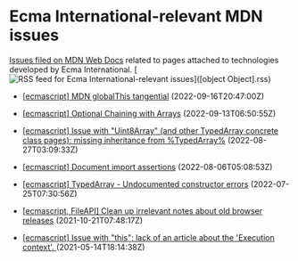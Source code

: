 # Ecma International-relevant MDN issues

[Issues filed on MDN Web Docs](https://github.com/mdn/content/issues) related to pages attached to technologies developed by Ecma International. [![RSS feed for Ecma International-relevant issues](https://www.w3.org/QA/2007/04/feed_icon)]([object Object].rss)

* [[ecmascript] MDN globalThis tangential](https://github.com/mdn/content/issues/20813) (2022-09-16T20:47:00Z)
  
* [[ecmascript] Optional Chaining with Arrays](https://github.com/mdn/content/issues/20635) (2022-09-13T06:50:55Z)
  
* [[ecmascript] Issue with "Uint8Array" (and other TypedArray concrete class pages): missing inheritance from %TypedArray%](https://github.com/mdn/content/issues/20019) (2022-08-27T03:09:33Z)
  
* [[ecmascript] Document import assertions](https://github.com/mdn/content/issues/19220) (2022-08-06T05:08:53Z)
  
* [[ecmascript] TypedArray - Undocumented constructor errors](https://github.com/mdn/content/issues/18764) (2022-07-25T07:30:56Z)
  
* [[ecmascript, FileAPI] Clean up irrelevant notes about old browser releases](https://github.com/mdn/content/issues/9974) (2021-10-21T07:48:17Z)
  
* [[ecmascript] Issue with "this": lack of an article about the 'Execution context'. ](https://github.com/mdn/content/issues/5006) (2021-05-14T18:14:38Z)
  
